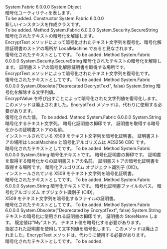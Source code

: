 <Type Name="EncryptionUtility" FullName="System.Fabric.Security.EncryptionUtility">
  <TypeSignature Language="C#" Value="public sealed class EncryptionUtility" />
  <TypeSignature Language="ILAsm" Value=".class public auto ansi sealed beforefieldinit EncryptionUtility extends System.Object" />
  <TypeSignature Language="DocId" Value="T:System.Fabric.Security.EncryptionUtility" />
  <TypeSignature Language="VB.NET" Value="Public NotInheritable Class EncryptionUtility" />
  <TypeSignature Language="F#" Value="type EncryptionUtility = class" />
  <AssemblyInfo>
    <AssemblyName>System.Fabric</AssemblyName>
    <AssemblyVersion>6.0.0.0</AssemblyVersion>
  </AssemblyInfo>
  <Base>
    <BaseTypeName>System.Object</BaseTypeName>
  </Base>
  <Interfaces />
  <Docs>
    <summary>
      <para>暗号化ユーティリティを表します。</para>
    </summary>
    <remarks>To be added.</remarks>
  </Docs>
  <Members>
    <Member MemberName=".ctor">
      <MemberSignature Language="C#" Value="public EncryptionUtility ();" />
      <MemberSignature Language="ILAsm" Value=".method public hidebysig specialname rtspecialname instance void .ctor() cil managed" />
      <MemberSignature Language="DocId" Value="M:System.Fabric.Security.EncryptionUtility.#ctor" />
      <MemberSignature Language="VB.NET" Value="Public Sub New ()" />
      <MemberType>Constructor</MemberType>
      <AssemblyInfo>
        <AssemblyName>System.Fabric</AssemblyName>
        <AssemblyVersion>6.0.0.0</AssemblyVersion>
      </AssemblyInfo>
      <Parameters />
      <Docs>
        <summary>
          <para>新しいインスタンスを作成<see cref="T:System.Fabric.Security.EncryptionUtility" />クラスです。</para>
        </summary>
        <remarks>To be added.</remarks>
      </Docs>
    </Member>
    <Member MemberName="DecryptText">
      <MemberSignature Language="C#" Value="public static System.Security.SecureString DecryptText (string textToDecrypt);" />
      <MemberSignature Language="ILAsm" Value=".method public static hidebysig class System.Security.SecureString DecryptText(string textToDecrypt) cil managed" />
      <MemberSignature Language="DocId" Value="M:System.Fabric.Security.EncryptionUtility.DecryptText(System.String)" />
      <MemberSignature Language="VB.NET" Value="Public Shared Function DecryptText (textToDecrypt As String) As SecureString" />
      <MemberSignature Language="F#" Value="static member DecryptText : string -&gt; System.Security.SecureString" Usage="System.Fabric.Security.EncryptionUtility.DecryptText textToDecrypt" />
      <MemberType>Method</MemberType>
      <AssemblyInfo>
        <AssemblyName>System.Fabric</AssemblyName>
        <AssemblyVersion>6.0.0.0</AssemblyVersion>
      </AssemblyInfo>
      <ReturnValue>
        <ReturnType>System.Security.SecureString</ReturnType>
      </ReturnValue>
      <Parameters>
        <Parameter Name="textToDecrypt" Type="System.String" />
      </Parameters>
      <Docs>
        <param name="textToDecrypt">
          <para>暗号化されたテキストの暗号化を解除します。</para>
        </param>
        <summary>
          <para>EncryptText メソッドによって暗号化されたテキスト文字列を復号化<see cref="T:System.Fabric.Security.EncryptionUtility" />、暗号化解除証明書のストアの場所が LocalMachine であると見なされます。</para>
        </summary>
        <returns>
          <para>復号化されたテキストとして<see cref="T:System.Security.SecureString" />です。</para>
        </returns>
        <remarks>To be added.</remarks>
      </Docs>
    </Member>
    <Member MemberName="DecryptText">
      <MemberSignature Language="C#" Value="public static System.Security.SecureString DecryptText (string textToDecrypt, System.Security.Cryptography.X509Certificates.StoreLocation storeLocation);" />
      <MemberSignature Language="ILAsm" Value=".method public static hidebysig class System.Security.SecureString DecryptText(string textToDecrypt, valuetype System.Security.Cryptography.X509Certificates.StoreLocation storeLocation) cil managed" />
      <MemberSignature Language="DocId" Value="M:System.Fabric.Security.EncryptionUtility.DecryptText(System.String,System.Security.Cryptography.X509Certificates.StoreLocation)" />
      <MemberSignature Language="F#" Value="static member DecryptText : string * System.Security.Cryptography.X509Certificates.StoreLocation -&gt; System.Security.SecureString" Usage="System.Fabric.Security.EncryptionUtility.DecryptText (textToDecrypt, storeLocation)" />
      <MemberType>Method</MemberType>
      <AssemblyInfo>
        <AssemblyName>System.Fabric</AssemblyName>
        <AssemblyVersion>6.0.0.0</AssemblyVersion>
      </AssemblyInfo>
      <ReturnValue>
        <ReturnType>System.Security.SecureString</ReturnType>
      </ReturnValue>
      <Parameters>
        <Parameter Name="textToDecrypt" Type="System.String" />
        <Parameter Name="storeLocation" Type="System.Security.Cryptography.X509Certificates.StoreLocation" />
      </Parameters>
      <Docs>
        <param name="textToDecrypt">
          <para>暗号化されたテキストの暗号化を解除します。</para>
        </param>
        <param name="storeLocation">
          <para>証明書ストアの暗号化解除証明書を取得する場所です。</para>
        </param>
        <summary>
          <para>EncryptText メソッドによって暗号化されたテキスト文字列を復号化<see cref="T:System.Fabric.Security.EncryptionUtility" />です。</para>
        </summary>
        <returns>
          <para>復号化されたテキストとして<see cref="T:System.Security.SecureString" />です。</para>
        </returns>
        <remarks>To be added.</remarks>
      </Docs>
    </Member>
    <Member MemberName="DecryptValue">
      <MemberSignature Language="C#" Value="public static string DecryptValue (string textToDecrypt);" />
      <MemberSignature Language="ILAsm" Value=".method public static hidebysig string DecryptValue(string textToDecrypt) cil managed" />
      <MemberSignature Language="DocId" Value="M:System.Fabric.Security.EncryptionUtility.DecryptValue(System.String)" />
      <MemberSignature Language="VB.NET" Value="Public Shared Function DecryptValue (textToDecrypt As String) As String" />
      <MemberSignature Language="F#" Value="static member DecryptValue : string -&gt; string" Usage="System.Fabric.Security.EncryptionUtility.DecryptValue textToDecrypt" />
      <MemberType>Method</MemberType>
      <AssemblyInfo>
        <AssemblyName>System.Fabric</AssemblyName>
        <AssemblyVersion>6.0.0.0</AssemblyVersion>
      </AssemblyInfo>
      <Attributes>
        <Attribute>
          <AttributeName>System.Obsolete("Deprecated DecryptText", false)</AttributeName>
        </Attribute>
      </Attributes>
      <ReturnValue>
        <ReturnType>System.String</ReturnType>
      </ReturnValue>
      <Parameters>
        <Parameter Name="textToDecrypt" Type="System.String" />
      </Parameters>
      <Docs>
        <param name="textToDecrypt">
          <para>暗号化を解除する文字列値。</para>
        </param>
        <summary>
          <para>EncryptValue を呼び出すことによって暗号化された文字列値を復号化します。 このメソッドは廃止されました。EncryptText メソッドは、代わりに使用する必要があります。</para>
        </summary>
        <returns>
          <para>復号化された値。</para>
        </returns>
        <remarks>To be added.</remarks>
      </Docs>
    </Member>
    <Member MemberName="EncryptText">
      <MemberSignature Language="C#" Value="public static string EncryptText (string textToEncrypt, string thumbprint, string storeName);" />
      <MemberSignature Language="ILAsm" Value=".method public static hidebysig string EncryptText(string textToEncrypt, string thumbprint, string storeName) cil managed" />
      <MemberSignature Language="DocId" Value="M:System.Fabric.Security.EncryptionUtility.EncryptText(System.String,System.String,System.String)" />
      <MemberSignature Language="VB.NET" Value="Public Shared Function EncryptText (textToEncrypt As String, thumbprint As String, storeName As String) As String" />
      <MemberSignature Language="F#" Value="static member EncryptText : string * string * string -&gt; string" Usage="System.Fabric.Security.EncryptionUtility.EncryptText (textToEncrypt, thumbprint, storeName)" />
      <MemberType>Method</MemberType>
      <AssemblyInfo>
        <AssemblyName>System.Fabric</AssemblyName>
        <AssemblyVersion>6.0.0.0</AssemblyVersion>
      </AssemblyInfo>
      <ReturnValue>
        <ReturnType>System.String</ReturnType>
      </ReturnValue>
      <Parameters>
        <Parameter Name="textToEncrypt" Type="System.String" />
        <Parameter Name="thumbprint" Type="System.String" />
        <Parameter Name="storeName" Type="System.String" />
      </Parameters>
      <Docs>
        <param name="textToEncrypt">
          <para>暗号化するテキスト文字列。</para>
        </param>
        <param name="thumbprint">
          <para>暗号化証明書の拇印です。</para>
        </param>
        <param name="storeName">
          <para>証明書を取得する暗号化からの証明書ストアの名前。</para>
        </param>
        <summary>
          <para>インストールされている X509 をテキスト文字列を暗号化証明書。 証明書ストアの場所は LocalMachine と暗号化アルゴリズムは AES256 CBC です。</para>
        </summary>
        <returns>
          <para>暗号化されたテキストとして<see cref="T:System.String" />です。</para>
        </returns>
        <remarks>To be added.</remarks>
      </Docs>
    </Member>
    <Member MemberName="EncryptText">
      <MemberSignature Language="C#" Value="public static string EncryptText (string textToEncrypt, string thumbprint, string storeName, System.Security.Cryptography.X509Certificates.StoreLocation storeLocation, string algorithmOid);" />
      <MemberSignature Language="ILAsm" Value=".method public static hidebysig string EncryptText(string textToEncrypt, string thumbprint, string storeName, valuetype System.Security.Cryptography.X509Certificates.StoreLocation storeLocation, string algorithmOid) cil managed" />
      <MemberSignature Language="DocId" Value="M:System.Fabric.Security.EncryptionUtility.EncryptText(System.String,System.String,System.String,System.Security.Cryptography.X509Certificates.StoreLocation,System.String)" />
      <MemberSignature Language="F#" Value="static member EncryptText : string * string * string * System.Security.Cryptography.X509Certificates.StoreLocation * string -&gt; string" Usage="System.Fabric.Security.EncryptionUtility.EncryptText (textToEncrypt, thumbprint, storeName, storeLocation, algorithmOid)" />
      <MemberType>Method</MemberType>
      <AssemblyInfo>
        <AssemblyName>System.Fabric</AssemblyName>
        <AssemblyVersion>6.0.0.0</AssemblyVersion>
      </AssemblyInfo>
      <ReturnValue>
        <ReturnType>System.String</ReturnType>
      </ReturnValue>
      <Parameters>
        <Parameter Name="textToEncrypt" Type="System.String" />
        <Parameter Name="thumbprint" Type="System.String" />
        <Parameter Name="storeName" Type="System.String" />
        <Parameter Name="storeLocation" Type="System.Security.Cryptography.X509Certificates.StoreLocation" />
        <Parameter Name="algorithmOid" Type="System.String" />
      </Parameters>
      <Docs>
        <param name="textToEncrypt">
          <para>暗号化テキストです。</para>
        </param>
        <param name="thumbprint">
          <para>暗号化証明書の拇印です。</para>
        </param>
        <param name="storeName">
          <para>証明書を取得する暗号化からの証明書ストアの名前。</para>
        </param>
        <param name="storeLocation">
          <para>証明書ストアの暗号化証明書を取得する場所です。</para>
        </param>
        <param name="algorithmOid">
          <para>暗号化アルゴリズム オブジェクト識別子 (OID)。</para>
        </param>
        <summary>
          <para>インストールされている X509 をテキスト文字列を暗号化証明書。</para>
        </summary>
        <returns>
          <para>暗号化されたテキストとして<see cref="T:System.String" />です。</para>
        </returns>
        <remarks>To be added.</remarks>
      </Docs>
    </Member>
    <Member MemberName="EncryptTextByCertFile">
      <MemberSignature Language="C#" Value="public static string EncryptTextByCertFile (string textToEncrypt, string certFileName, string algorithmOid);" />
      <MemberSignature Language="ILAsm" Value=".method public static hidebysig string EncryptTextByCertFile(string textToEncrypt, string certFileName, string algorithmOid) cil managed" />
      <MemberSignature Language="DocId" Value="M:System.Fabric.Security.EncryptionUtility.EncryptTextByCertFile(System.String,System.String,System.String)" />
      <MemberSignature Language="VB.NET" Value="Public Shared Function EncryptTextByCertFile (textToEncrypt As String, certFileName As String, algorithmOid As String) As String" />
      <MemberSignature Language="F#" Value="static member EncryptTextByCertFile : string * string * string -&gt; string" Usage="System.Fabric.Security.EncryptionUtility.EncryptTextByCertFile (textToEncrypt, certFileName, algorithmOid)" />
      <MemberType>Method</MemberType>
      <AssemblyInfo>
        <AssemblyName>System.Fabric</AssemblyName>
        <AssemblyVersion>6.0.0.0</AssemblyVersion>
      </AssemblyInfo>
      <ReturnValue>
        <ReturnType>System.String</ReturnType>
      </ReturnValue>
      <Parameters>
        <Parameter Name="textToEncrypt" Type="System.String" />
        <Parameter Name="certFileName" Type="System.String" />
        <Parameter Name="algorithmOid" Type="System.String" />
      </Parameters>
      <Docs>
        <param name="textToEncrypt">
          <para>暗号化テキストです。</para>
        </param>
        <param name="certFileName">
          <para>暗号化証明書ファイルのパス。</para>
        </param>
        <param name="algorithmOid">
          <para>暗号化アルゴリズム オブジェクト識別子 (OID)。</para>
        </param>
        <summary>
          <para>X509 をテキスト文字列を暗号化するファイルの証明書。</para>
        </summary>
        <returns>
          <para>暗号化されたテキストとして<see cref="T:System.String" />です。</para>
        </returns>
        <remarks>To be added.</remarks>
      </Docs>
    </Member>
    <Member MemberName="EncryptValue">
      <MemberSignature Language="C#" Value="public static string EncryptValue (string thumbprint, string storeLocation, string textToEncrypt);" />
      <MemberSignature Language="ILAsm" Value=".method public static hidebysig string EncryptValue(string thumbprint, string storeLocation, string textToEncrypt) cil managed" />
      <MemberSignature Language="DocId" Value="M:System.Fabric.Security.EncryptionUtility.EncryptValue(System.String,System.String,System.String)" />
      <MemberSignature Language="VB.NET" Value="Public Shared Function EncryptValue (thumbprint As String, storeLocation As String, textToEncrypt As String) As String" />
      <MemberSignature Language="F#" Value="static member EncryptValue : string * string * string -&gt; string" Usage="System.Fabric.Security.EncryptionUtility.EncryptValue (thumbprint, storeLocation, textToEncrypt)" />
      <MemberType>Method</MemberType>
      <AssemblyInfo>
        <AssemblyName>System.Fabric</AssemblyName>
        <AssemblyVersion>6.0.0.0</AssemblyVersion>
      </AssemblyInfo>
      <Attributes>
        <Attribute>
          <AttributeName>System.Obsolete("Deprecated by EncryptText", false)</AttributeName>
        </Attribute>
      </Attributes>
      <ReturnValue>
        <ReturnType>System.String</ReturnType>
      </ReturnValue>
      <Parameters>
        <Parameter Name="thumbprint" Type="System.String" />
        <Parameter Name="storeLocation" Type="System.String" />
        <Parameter Name="textToEncrypt" Type="System.String" />
      </Parameters>
      <Docs>
        <param name="thumbprint">
          <para>テキストの暗号化に使用される証明書の拇印です。</para>
        </param>
        <param name="storeLocation">
          <para>証明書の StoreName します。 既定値は"My"ストア。</para>
        </param>
        <param name="textToEncrypt">
          <para>テキスト値を暗号化する必要があります。</para>
        </param>
        <summary>
          <para>指定された証明書を使用して文字列値を暗号化します。 このメソッドは廃止されました。EncryptText メソッドは、代わりに使用する必要があります。</para>
        </summary>
        <returns>
          <para>暗号化されたテキストとして<see cref="T:System.String" />です。</para>
        </returns>
        <remarks>To be added.</remarks>
      </Docs>
    </Member>
  </Members>
</Type>